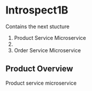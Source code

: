 # Introspect1B
Contains the next stucture
1. Product Service Microservice
1. 
1. Order Service Microservice


## Product Overview
Product service microservice

